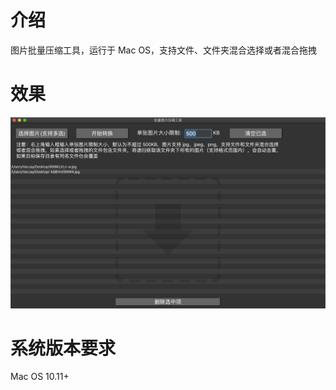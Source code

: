 # 介绍
图片批量压缩工具，运行于 Mac OS，支持文件、文件夹混合选择或者混合拖拽


# 效果

![Effect](https://github.com/wangwanjie/ImageCompress/blob/master/image/demo.png)

# 系统版本要求
Mac OS 10.11+
